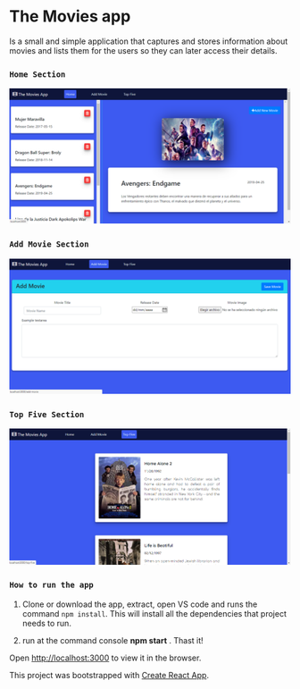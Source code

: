 # The Movies app

Is a small and simple application that captures and stores information about movies and lists them for the users so they can later access their details.

### `Home Section`

![Home capture](https://github.com/ingcarlostello/the-movies-app/blob/master/src/img/home.png)

### `Add Movie Section`

![Add Movie capture](https://github.com/ingcarlostello/the-movies-app/blob/master/src/img/AddMovie.png)

### `Top Five Section`

![Top Five capture](https://github.com/ingcarlostello/the-movies-app/blob/master/src/img/TopFive.png)


### `How to run the app`
1. Clone or download the app, extract, open VS code and runs the command `npm install`. This will install all the dependencies that project needs to run.

2. run at the command console __npm start__ . Thast it!


Open [http://localhost:3000](http://localhost:3000) to view it in the browser.


This project was bootstrapped with [Create React App](https://github.com/facebook/create-react-app).
